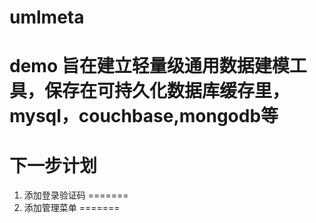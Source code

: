 umlmeta
=======

demo
旨在建立轻量级通用数据建模工具，保存在可持久化数据库缓存里，mysql，couchbase,mongodb等
=======
下一步计划
=======
1. 添加登录验证码
=======
2. 添加管理菜单
=======


